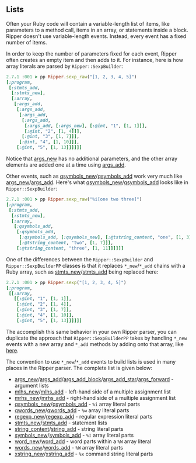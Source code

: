 ## Lists

Often your Ruby code will contain a variable-length list of items, like parameters to a method call, items in an array, or statements inside a block. Ripper doesn't use variable-length events. Instead, every event has a fixed number of items.

In order to keep the number of parameters fixed for each event, Ripper often creates an empty item and then adds to it. For instance, here is how array literals are parsed by `Ripper::SexpBuilder`:

```ruby
2.7.1 :001 > pp Ripper.sexp_raw("[1, 2, 3, 4, 5]")
[:program,
 [:stmts_add,
  [:stmts_new],
  [:array,
   [:args_add,
    [:args_add,
     [:args_add,
      [:args_add,
       [:args_add, [:args_new], [:@int, "1", [1, 1]]],
       [:@int, "2", [1, 4]]],
      [:@int, "3", [1, 7]]],
     [:@int, "4", [1, 10]]],
    [:@int, "5", [1, 13]]]]]]
```

Notice that [args_new](events.md#args_new) has no additional parameters, and the other array elements are added one at a time using [args_add](events.md#args_add).

Other events, such as [qsymbols_new](events.md#qsymbols_new)/[qsymbols_add](events.md#qsymbols_add) work very much like [args_new](events.md#args_new)/[args_add](events.md#args_add). Here's what [qsymbols_new](events.md#qsymbols_new)/[qsymbols_add](events.md#qsymbols_add) looks like in `Ripper::SexpBuilder`:

```ruby
2.7.1 :001 > pp Ripper.sexp_raw("%i[one two three]")
[:program,
 [:stmts_add,
  [:stmts_new],
  [:array,
   [:qsymbols_add,
    [:qsymbols_add,
     [:qsymbols_add, [:qsymbols_new], [:@tstring_content, "one", [1, 3]]],
     [:@tstring_content, "two", [1, 7]]],
    [:@tstring_content, "three", [1, 11]]]]]]
```

One of the differences between the `Ripper::SexpBuilder` and `Ripper::SexpBuilderPP` classes is that it replaces `*_new`/`*_add` chains with a Ruby array, such as [stmts_new](events.md#stmts_new)/[stmts_add](events.md#stmts_add) being replaced here:

```ruby
2.7.1 :001 > pp Ripper.sexp("[1, 2, 3, 4, 5]")
[:program,
 [[:array,
   [[:@int, "1", [1, 1]],
    [:@int, "2", [1, 4]],
    [:@int, "3", [1, 7]],
    [:@int, "4", [1, 10]],
    [:@int, "5", [1, 13]]]]]]
```

The accomplish this same behavior in your own Ripper parser, you can duplicate the approach that `Ripper::SexpBuilderPP` takes by handling `*_new` events with a new array and `*_add` methods by adding onto that array, like [here](https://github.com/ruby/ruby/blob/38d255d023373a665ce0d2622ed6e25462653a2a/ext/ripper/lib/ripper/sexp.rb#L178-L184).

The convention to use `*_new`/`*_add` events to build lists is used in many places in the Ripper parser. The complete list is given below:

* [args_new](events.md#args_new)/[args_add](events.md#args_add)/[args_add_block](events.md#args_add_block)/[args_add_star](events.md#args_add_star)/[args_forward](events.md#args_forward) - argument lists
* [mlhs_new](events.md#mlhs_new)/[mlhs_add](events.md#mlhs_add) - left-hand side of a multiple assignment list
* [mrhs_new](events.md#mrhs_new)/[mrhs_add](events.md#mrhs_add) - right-hand side of a multiple assignment list
* [qsymbols_new](events.md#qsymbols_new)/[qsymbols_add](events.md#qsymbols_add) - `%i` array literal parts
* [qwords_new](events.md#qwords_new)/[qwords_add](events.md#qwords_add) - `%w` array literal parts
* [regexp_new](events.md#regexp_new)/[regexp_add](events.md#regexp_add) - regular expression literal parts
* [stmts_new](events.md#stmts_new)/[stmts_add](events.md#stmts_add) - statement lists
* [string_content](events.md#string_content)/[string_add](events.md#string_add) - string literal parts
* [symbols_new](events.md#symbols_new)/[symbols_add](events.md#symbols_add) - `%I` array literal parts
* [word_new](events.md#word_new)/[word_add](events.md#word_add) - word parts within a `%W` array literal
* [words_new](events.md#words_new)/[words_add](events.md#words_add) - `%W` array literal parts
* [xstring_new](events.md#xstring_new)/[xstring_add](events.md#xstring_add) - `%x` command string literal parts
